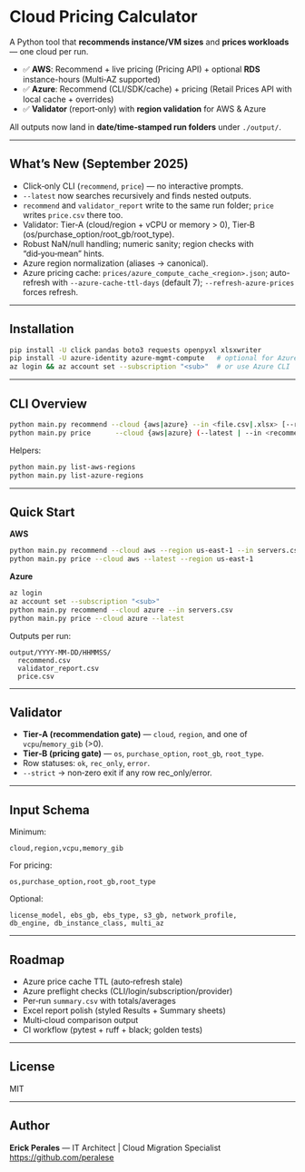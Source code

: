 # Cloud Pricing Calculator

A Python tool that **recommends instance/VM sizes** and **prices workloads** — one cloud per run.

- ✅ **AWS**: Recommend + live pricing (Pricing API) + optional **RDS** instance-hours (Multi‑AZ supported)
- ✅ **Azure**: Recommend (CLI/SDK/cache) + pricing (Retail Prices API with local cache + overrides)
- ✅ **Validator** (report‑only) with **region validation** for AWS & Azure

All outputs now land in **date/time‑stamped run folders** under `./output/`.

---

## What’s New (September 2025)

- Click‑only CLI (`recommend`, `price`) — no interactive prompts.
- `--latest` now searches recursively and finds nested outputs.
- `recommend` and `validator_report` write to the same run folder; `price` writes `price.csv` there too.
- Validator: Tier‑A (cloud/region + vCPU or memory > 0), Tier‑B (os/purchase_option/root_gb/root_type).
- Robust NaN/null handling; numeric sanity; region checks with “did‑you‑mean” hints.
- Azure region normalization (aliases → canonical).
- Azure pricing cache: `prices/azure_compute_cache_<region>.json`; auto-refresh with `--azure-cache-ttl-days` (default 7); `--refresh-azure-prices` forces refresh.

---

## Installation

```bash
pip install -U click pandas boto3 requests openpyxl xlsxwriter
pip install -U azure-identity azure-mgmt-compute   # optional for Azure sizing via SDK
az login && az account set --subscription "<sub>"  # or use Azure CLI
```

---

## CLI Overview

```bash
python main.py recommend --cloud {aws|azure} --in <file.csv|.xlsx> [--region <slug>] [--strict] [--output <file>]
python main.py price      --cloud {aws|azure} (--latest | --in <recommend.csv|.xlsx>)                           [--region <slug>] [--output <file>] [--hours-per-month N]                           [--refresh-azure-prices] [--azure-cache-ttl-days N] [--no-monthly]
```

Helpers:
```bash
python main.py list-aws-regions
python main.py list-azure-regions
```

---

## Quick Start

**AWS**
```bash
python main.py recommend --cloud aws --region us-east-1 --in servers.csv
python main.py price --cloud aws --latest --region us-east-1
```

**Azure**
```bash
az login
az account set --subscription "<sub>"
python main.py recommend --cloud azure --in servers.csv
python main.py price --cloud azure --latest
```

Outputs per run:
```
output/YYYY-MM-DD/HHMMSS/
  recommend.csv
  validator_report.csv
  price.csv
```

---

## Validator

- **Tier‑A (recommendation gate)** — `cloud`, `region`, and one of `vcpu`/`memory_gib` (>0).
- **Tier‑B (pricing gate)** — `os`, `purchase_option`, `root_gb`, `root_type`.
- Row statuses: `ok`, `rec_only`, `error`.
- `--strict` → non‑zero exit if any row rec_only/error.

---

## Input Schema

Minimum:
```
cloud,region,vcpu,memory_gib
```

For pricing:
```
os,purchase_option,root_gb,root_type
```

Optional:
```
license_model, ebs_gb, ebs_type, s3_gb, network_profile,
db_engine, db_instance_class, multi_az
```

---

## Roadmap

- Azure price cache TTL (auto‑refresh stale)
- Azure preflight checks (CLI/login/subscription/provider)
- Per‑run `summary.csv` with totals/averages
- Excel report polish (styled Results + Summary sheets)
- Multi‑cloud comparison output
- CI workflow (pytest + ruff + black; golden tests)

---

## License

MIT

---

## Author

**Erick Perales** — IT Architect | Cloud Migration Specialist
https://github.com/peralese